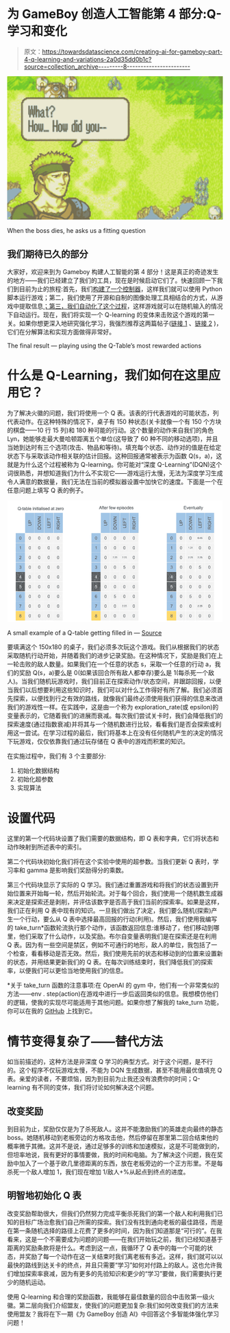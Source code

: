 # 为 GameBoy 创造人工智能第 4 部分:Q-学习和变化

> 原文：<https://towardsdatascience.com/creating-ai-for-gameboy-part-4-q-learning-and-variations-2a0d35dd0b1c?source=collection_archive---------8----------------------->

![](img/b55180c2be2cf82992c5a33066861ed9.png)

When the boss dies, he asks us a fitting question

## 我们期待已久的部分

大家好，欢迎来到为 Gameboy 构建人工智能的第 4 部分！这是真正的奇迹发生的地方——我们已经建立了我们的工具，现在是时候启动它们了。快速回顾一下我们到目前为止的旅程:首先，我们[构建了一个控制器](/creating-ai-for-gameboy-part-1-coding-a-controller-5eb782f54ede)，这样我们就可以使用 Python 脚本运行游戏；第二，我们使用了开源和自制的图像处理工具相结合的方式，从游戏中提取信息[；第三，我们](/creating-ai-for-gameboy-part-2-collecting-data-from-the-screen-ccd7381a1a33)[自动化了这个过程](/creating-ai-for-gameboy-part-3-automating-awful-gameplay-b60fe7504e4e)，这样游戏就可以在随机输入的情况下自动运行。现在，我们将实现一个 Q-learning 的变体来击败这个游戏的第一关。如果你想更深入地研究强化学习，我强烈推荐这两篇帖子([链接 1](https://github.com/simoninithomas/Deep_reinforcement_learning_Course) 、[链接 2](/cartpole-introduction-to-reinforcement-learning-ed0eb5b58288) )，它们在分解算法和实现方面做得非常好。

The final result — playing using the Q-Table’s most rewarded actions

# 什么是 Q-Learning，我们如何在这里应用它？

为了解决火徽的问题，我们将使用一个 Q 表。该表的行代表游戏的可能状态，列代表动作。在这种特殊的情况下，桌子有 150 种状态(关卡就像一个有 150 个方块的棋盘——10 行 15 列)和 180 种可能的行动。这个数量的动作来自我们的角色 Lyn，她能够走最大曼哈顿距离五个单位(这导致了 60 种不同的移动选项)，并且当她到达时有三个选项(攻击、物品和等待)。填充每个状态、动作对的值是在给定状态下与采取该动作相关联的估计回报。这种回报通常被表示为函数 Q(s，a)，这就是为什么这个过程被称为 Q-learning。你可能对“深度 Q-Learning”(DQN)这个词很熟悉，并想知道我们为什么不实现它——游戏运行太慢，无法为深度学习生成令人满意的数据量，我们无法在当前的模拟器设置中加快它的速度。下面是一个在任意问题上填写 Q 表的例子。

![](img/e1c1622fee591722d1fb8371f6f18dac.png)

A small example of a Q-table getting filled in — [Source](/practical-reinforcement-learning-02-getting-started-with-q-learning-582f63e4acd9)

要填满这个 150x180 的桌子，我们必须多次玩这个游戏。我们从根据我们的状态采取随机行动开始，并随着我们的进步记录奖励。在这种情况下，奖励是我们在上一轮击败的敌人数量。如果我们在一个任意的状态 s，采取一个任意的行动 a，我们的奖励 Q(s，a)要么是 0(如果该回合所有敌人都幸存)要么是 1(每杀死一个敌人)。当我们随机玩游戏时，我们目前正在探索动作/状态空间，并跟踪回报，以便当我们以后想要利用这些知识时，我们可以对什么工作得好有所了解。我们必须首先探索，以便找到行之有效的路线，就像我们最终必须使用我们获得的信息来改进我们的游戏性一样。在实践中，这是由一个称为 exploration_rate(或 epsilon)的变量表示的，它随着我们的进展而衰减。每次我们尝试关卡时，我们会降低我们的探索速度(通过指数衰减)并将其与一个随机数进行比较，看看我们是否会探索或利用这一尝试。在学习过程的最后，我们将基本上在没有任何随机产生的决定的情况下玩游戏，仅仅依靠我们通过玩存储在 Q 表中的游戏而积累的知识。

在实施过程中，我们有 3 个主要部分:

1.  初始化数据结构
2.  初始化超参数
3.  实现算法

# 设置代码

这里的第一个代码块设置了我们需要的数据结构，即 Q 表和字典，它们将状态和动作映射到所述表中的索引。

第二个代码块初始化我们将在这个实验中使用的超参数。当我们更新 Q 表时，学习率和 gamma 是影响我们奖励得分的乘数。

第三个代码块显示了实际的 Q 学习。我们通过重置游戏和将我们的状态设置到开始位置来开始每一轮，然后开始轮流。对于每个回合，我们使用一个随机数生成器来决定是探索还是剥削，并评估该数字是否高于我们当前的探索率。如果是这样，我们正在利用 Q 表中现有的知识。一旦我们做出了决定，我们要么随机(探索)产生一个行动，要么从 Q 表中选择最高回报的行动(利用)。然后，我们使用我编写的 take_turn*函数轮流执行那个动作，该函数返回信息:谁移动了，他们移动到哪里，他们采取了什么动作，以及奖励。布尔自变量表明我们是在探索还是在利用 Q 表。因为有一些空间是禁区，例如不可通行的地形，敌人的单位，我包括了一个检查，看看移动是否无效。然后，我们使用先前的状态和移动到的位置来设置新的状态，并用结果更新我们的 Q 表。在每次训练结束时，我们降低我们的探索率，以便我们可以更恰当地使用我们的信息。

*关于 take_turn 函数的注意事项:在 OpenAI 的 gym 中，他们有一个非常类似的方法——env . step(action)在游戏中进行一步后返回类似的信息。我想模仿他们的逻辑，使我的实现尽可能适用于其他问题。如果你想了解我的 take_turn 功能，你可以在我的 [GitHub](https://github.com/aaronfrederick/Fire-Emblem-AI) 上找到它。

# 情节变得复杂了——替代方法

如当前描述的，这种方法是非深度 Q 学习的典型方式。对于这个问题，是不行的。这个程序不仅玩游戏太慢，不能为 DQN 生成数据，甚至不能用最优值填充 Q 表。亲爱的读者，不要烦恼，因为到目前为止我还没有浪费你的时间；Q-learning 有不同的变体，我们将讨论如何解决这个问题。

## 改变奖励

到目前为止，奖励仅仅是为了杀死敌人。这并不能激励我们的英雄走向最终的静态 boss。她随机移动到老板旁边的方格攻击他，然后停留在那里第二回合结束他的概率微乎其微。这并不是说，通过足够多的训练和加速模拟，这是不可能做到的，但坦率地说，我有更好的事情要做，我的时间和电脑。为了解决这个问题，我在奖励中加入了一个基于欧几里德距离的东西，放在老板旁边的一个正方形里。不是每杀死一个敌人增加 1，我们现在增加 1/敌人+%从起点到终点的进度。

## 明智地初始化 Q 表

改变奖励帮助很大，但我们仍然努力完成平衡杀死我们的第一个敌人和利用我们已知的目标广场治愈我们自己所需的探索。我们没有找到通向老板的最佳路径，而是在第一条随机选择的路径上花费了更多的时间，因为我们知道那是“可行的”。在我看来，这是一个不需要成为问题的问题——在我们开始玩之前，我们已经知道基于距离的奖励条款将是什么。考虑到这一点，我循环了 Q 表中的每一个可能的状态，并奖励了每一个动作在这一关结束时我们离老板有多近。这样，我们就可以以最快的路线到达关卡的终点，并且只需要“学习”如何对付路上的敌人。这也允许我们增加探索率衰减，因为有更多的先验知识和更少的“学习”要做，我们需要执行更少的随机运动。

使用 Q-learning 和合理的奖励函数，我能够在最佳数量的回合中击败第一级火徽。第二层向我们介绍盟友，使我们的问题更加复杂:我们如何改变我们的方法来使用盟友？我将在下一期《为 GameBoy 创造 AI》中回答这个多智能体强化学习问题！